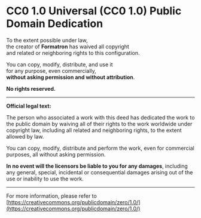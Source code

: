 # CC0 1.0 Universal (CC0 1.0) Public Domain Dedication

To the extent possible under law,  
the creator of **Formatron** has waived all copyright  
and related or neighboring rights to this configuration.  

You can copy, modify, distribute, and use it  
for any purpose, even commercially,  
**without asking permission and without attribution**.

**No rights reserved.**

---

**Official legal text:**

The person who associated a work with this deed has dedicated the work to the public domain by waiving all of their rights to the work worldwide under copyright law, including all related and neighboring rights, to the extent allowed by law.

You can copy, modify, distribute and perform the work, even for commercial purposes, all without asking permission.

**In no event will the licensors be liable to you for any damages**, including any general, special, incidental or consequential damages arising out of the use or inability to use the work.

---

For more information, please refer to [https://creativecommons.org/publicdomain/zero/1.0/](https://creativecommons.org/publicdomain/zero/1.0/)
